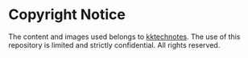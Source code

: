 # Copyright Notice
The content and images used belongs to [kktechnotes](https://github.com/kktechnotes). The use of this repository is limited and strictly confidential. All rights reserved.
